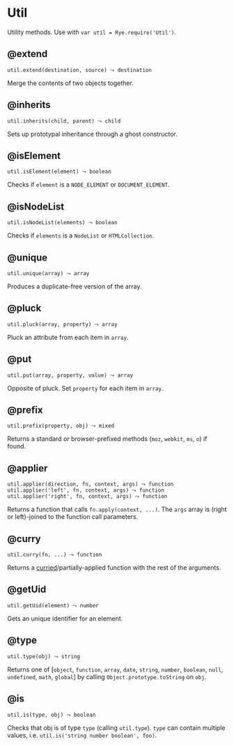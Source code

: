 Util
==================

Utility methods. Use with `var util = Rye.require('Util')`.

@extend
------------------

    util.extend(destination, source) ⤳ destination

Merge the contents of two objects together.


@inherits
------------------

    util.inherits(child, parent) ⤳ child

Sets up prototypal inheritance through a ghost constructor.


@isElement
------------------

    util.isElement(element) ⤳ boolean

Checks if `element` is a `NODE_ELEMENT` or `DOCUMENT_ELEMENT`.


@isNodeList
------------------

    util.isNodeList(elements) ⤳ boolean

Checks if `elements` is a `NodeList` or `HTMLCollection`.


@unique
------------------

    util.unique(array) ⤳ array

Produces a duplicate-free version of the array.


@pluck
------------------

    util.pluck(array, property) ⤳ array

Pluck an attribute from each item in `array`.


@put
------------------

    util.put(array, property, value) ⤳ array

Opposite of pluck. Set `property` for each item in `array`.


@prefix
------------------

    util.prefix(property, obj) ⤳ mixed

Returns a standard *or* browser-prefixed methods (`moz`, `webkit`, `ms`, `o`) if found.


@applier
------------------

    util.applier(direction, fn, context, args) ⤳ function
    util.applier('left', fn, context, args) ⤳ function
    util.applier('right', fn, context, args) ⤳ function

Returns a function that calls `fn.apply(context, ...)`. The `args` array is (right or left)-joined to the function call parameters.


@curry
------------------

    util.curry(fn, ...) ⤳ function

Returns a [curried](http://en.wikipedia.org/wiki/Currying)/partially-applied function with the rest of the arguments.


@getUid
------------------

    util.getUid(element) ⤳ number

Gets an unique identifier for an element.


@type
------------------

    util.type(obj) ⤳ string

Returns one of [`object`, `function`, `array`, `date`, `string`, `number`, `boolean`, `null`, `undefined`, `math`, `global`] by calling `Object.prototype.toString` on `obj`.

@is
------------------

    util.is(type, obj) ⤳ boolean

Checks that obj is of type `type` (calling `util.type`). `type` can contain multiple values, i.e. `util.is('string number boolean', foo)`.
